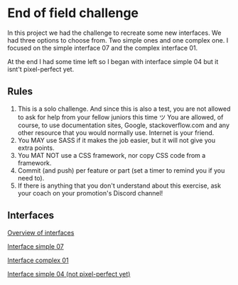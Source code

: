# End of field challenge

In this project we had the challenge to recreate some new interfaces. We had three options to choose from. Two simple ones and one complex one. I focused on the simple interface 07 and the complex interface 01.

At the end I had some time left so I began with interface simple 04 but it isnt't pixel-perfect yet.

## Rules

1. This is a solo challenge. And since this is also a test, you are not allowed to ask for help from your fellow juniors this time ツ
You are allowed, of course, to use documentation sites, Google, stackoverflow.com and any other resource that you would normally use. Internet is your friend.
2. You MAY use SASS if it makes the job easier, but it will not give you extra points.
3. You MAT NOT use a CSS framework, nor copy CSS code from a framework.
4. Commit (and push) per feature or part (set a timer to remind you if you need to).
5. If there is anything that you don't understand about this exercise, ask your coach on your promotion's Discord channel!

## Interfaces

[Overview of interfaces](https://fran1409.github.io/end-of-field-challenge/)

[Interface simple 07](https://fran1409.github.io/end-of-field-challenge/index1.html)

[Interface complex 01](https://fran1409.github.io/end-of-field-challenge/index2.html)

[Interface simple 04 (not pixel-perfect yet)](https://fran1409.github.io/end-of-field-challenge/index3.html)

